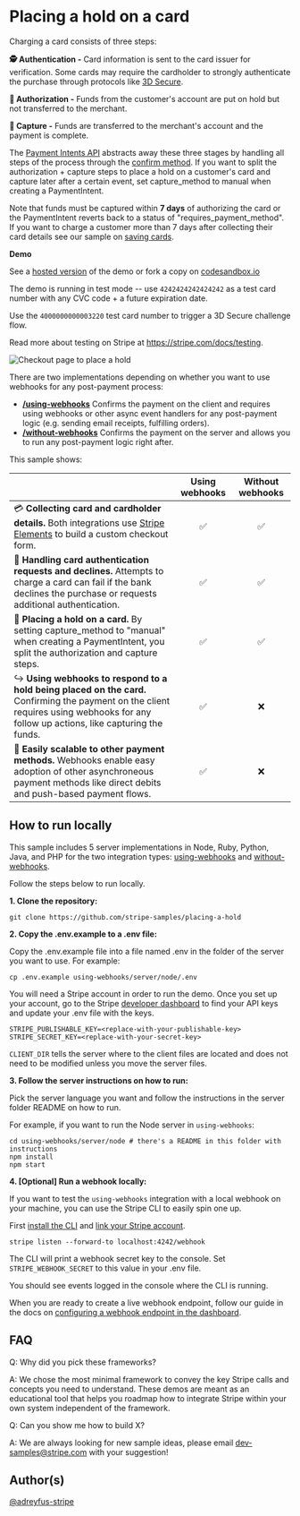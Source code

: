 # Placing a hold on a card
Charging a card consists of three steps:

**🕵️ Authentication -** Card information is sent to the card issuer for verification. Some cards may require the cardholder to strongly authenticate the purchase through protocols like [3D Secure](https://stripe.com/ie/guides/3d-secure-2). 

**💁 Authorization -** Funds from the customer's account are put on hold but not transferred to the merchant. 

**💸 Capture -** Funds are transferred to the merchant's account and the payment is complete.

The [Payment Intents API](https://stripe.com/docs/api/payment_intents) abstracts away these three stages by handling all steps of the process through the [confirm method](https://stripe.com/docs/api/payment_intents/confirm). If you want to split the authorization + capture steps to place a hold on a customer's card and capture later after a certain event, set capture_method to manual when creating a PaymentIntent.

Note that funds must be captured within **7 days** of authorizing the card or the PaymentIntent reverts back to a status of "requires_payment_method". If you want to charge a customer more than 7 days after collecting their card details see our sample on [saving cards](https://github.com/stripe-samples/saving-card-without-payment).

**Demo**

See a [hosted version](https://nbzjj.sse.codesandbox.io/) of the demo or fork a copy on [codesandbox.io](https://codesandbox.io/s/stripe-sample-placing-a-hold-nbzjj)

The demo is running in test mode -- use `4242424242424242` as a test card number with any CVC code + a future expiration date.

Use the `4000000000003220` test card number to trigger a 3D Secure challenge flow.

Read more about testing on Stripe at https://stripe.com/docs/testing.

<img src="./placing-hold-preview.png" alt="Checkout page to place a hold" align="center">

There are two implementations depending on whether you want to use webhooks for any post-payment process: 
* **[/using-webhooks](/using-webhooks)** Confirms the payment on the client and requires using webhooks or other async event handlers for any post-payment logic (e.g. sending email receipts, fulfilling orders). 
* **[/without-webhooks](/without-webhooks)** Confirms the payment on the server and allows you to run any post-payment logic right after.

This sample shows:
<!-- prettier-ignore -->
|     | Using webhooks | Without webhooks
:--- | :---: | :---:
💳 **Collecting card and cardholder details.** Both integrations use [Stripe Elements](https://stripe.com/docs/stripe-js) to build a custom checkout form. | ✅  | ✅ |
🙅 **Handling card authentication requests and declines.** Attempts to charge a card can fail if the bank declines the purchase or requests additional authentication.  | ✅  | ✅ |
💁 **Placing a hold on a card.** By setting capture_method to "manual" when creating a PaymentIntent, you split the authorization and capture steps. | ✅ | ✅ |
↪️ **Using webhooks to respond to a hold being placed on the card.** Confirming the payment on the client requires using webhooks for any follow up actions, like capturing the funds. | ✅ | ❌ |
🏦 **Easily scalable to other payment methods.** Webhooks enable easy adoption of other asynchroneous payment methods like direct debits and push-based payment flows. | ✅ | ❌ |


## How to run locally

This sample includes 5 server implementations in Node, Ruby, Python, Java, and PHP for the two integration types: [using-webhooks](/using-webhooks) and [without-webhooks](/without-webhooks). 

Follow the steps below to run locally.

**1. Clone the repository:**

```
git clone https://github.com/stripe-samples/placing-a-hold
```

**2. Copy the .env.example to a .env file:**

Copy the .env.example file into a file named .env in the folder of the server you want to use. For example:

```
cp .env.example using-webhooks/server/node/.env
```

You will need a Stripe account in order to run the demo. Once you set up your account, go to the Stripe [developer dashboard](https://stripe.com/docs/development#api-keys) to find your API keys and update your .env file with the keys.

```
STRIPE_PUBLISHABLE_KEY=<replace-with-your-publishable-key>
STRIPE_SECRET_KEY=<replace-with-your-secret-key>
```

`CLIENT_DIR` tells the server where to the client files are located and does not need to be modified unless you move the server files.

**3. Follow the server instructions on how to run:**

Pick the server language you want and follow the instructions in the server folder README on how to run.

For example, if you want to run the Node server in `using-webhooks`:

```
cd using-webhooks/server/node # there's a README in this folder with instructions
npm install
npm start
```

**4. [Optional] Run a webhook locally:**

If you want to test the `using-webhooks` integration with a local webhook on your machine, you can use the Stripe CLI to easily spin one up.

First [install the CLI](https://stripe.com/docs/stripe-cli) and [link your Stripe account](https://stripe.com/docs/stripe-cli#link-account).

```
stripe listen --forward-to localhost:4242/webhook
```

The CLI will print a webhook secret key to the console. Set `STRIPE_WEBHOOK_SECRET` to this value in your .env file.

You should see events logged in the console where the CLI is running.

When you are ready to create a live webhook endpoint, follow our guide in the docs on [configuring a webhook endpoint in the dashboard](https://stripe.com/docs/webhooks/setup#configure-webhook-settings). 


## FAQ
Q: Why did you pick these frameworks?

A: We chose the most minimal framework to convey the key Stripe calls and concepts you need to understand. These demos are meant as an educational tool that helps you roadmap how to integrate Stripe within your own system independent of the framework.

Q: Can you show me how to build X?

A: We are always looking for new sample ideas, please email dev-samples@stripe.com with your suggestion!

## Author(s)
[@adreyfus-stripe](https://twitter.com/adrind)
